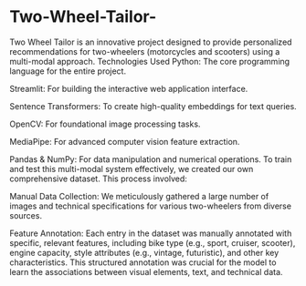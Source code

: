 # Two-Wheel-Tailor-
Two Wheel Tailor is an innovative project designed to provide personalized recommendations for two-wheelers (motorcycles and scooters) using a multi-modal approach. 
Technologies Used
Python: The core programming language for the entire project.

Streamlit: For building the interactive web application interface.

Sentence Transformers: To create high-quality embeddings for text queries.

OpenCV: For foundational image processing tasks.

MediaPipe: For advanced computer vision feature extraction.

Pandas & NumPy: For data manipulation and numerical operations.
To train and test this multi-modal system effectively, we created our own comprehensive dataset. This process involved:

Manual Data Collection: We meticulously gathered a large number of images and technical specifications for various two-wheelers from diverse sources.

Feature Annotation: Each entry in the dataset was manually annotated with specific, relevant features, including bike type (e.g., sport, cruiser, scooter), engine capacity, style attributes (e.g., vintage, futuristic), and other key characteristics. This structured annotation was crucial for the model to learn the associations between visual elements, text, and technical data.


